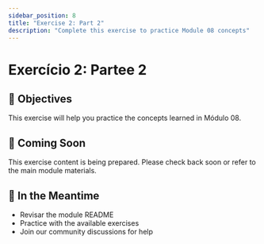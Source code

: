 ```yaml
---
sidebar_position: 8
title: "Exercise 2: Part 2"
description: "Complete this exercise to practice Module 08 concepts"
---
```


# Exercício 2: Partee 2

## 🎯 Objectives

This exercise will help you practice the concepts learned in Módulo 08.

## 📝 Coming Soon

This exercise content is being prepared. Please check back soon or refer to the main module materials.

## 🚀 In the Meantime

- Revisar the module README
- Practice with the available exercises
- Join our community discussions for help
